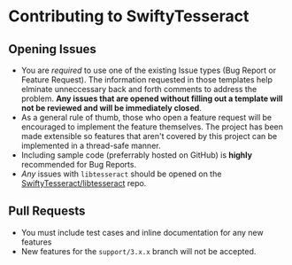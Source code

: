 # Contributing to SwiftyTesseract
## Opening Issues
* You are *required* to use one of the existing Issue types (Bug Report or Feature Request). The information requested in those templates help elminate unneccessary back and forth comments to address the problem. **Any issues that are opened without filling out a template will not be reviewed and will be immediately closed**.
* As a general rule of thumb, those who open a feature request will be encouraged to implement the feature themselves. The project has been made extensible so features that aren't covered by this project can be implemented in a thread-safe manner.
* Including sample code (preferrably hosted on GitHub) is **highly** recommended for Bug Reports.
* *Any* issues with `libtesseract` should be opened on the [SwiftyTesseract/libtesseract](https://github.com/SwiftyTesseract/libtesseract) repo.

## Pull Requests
* You must include test cases and inline documentation for any new features
* New features for the `support/3.x.x` branch will not be accepted.
